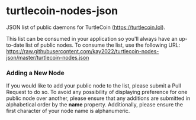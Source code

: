 # turtlecoin-nodes-json

JSON list of public daemons for TurtleCoin (https://turtlecoin.lol).

This list can be consumed in your application so you'll always have an up-to-date list of public nodes. To consume the list, use the following URL: https://raw.githubusercontent.com/kay2022/turtlecoin-nodes-json/master/turtlecoin-nodes.json

### Adding a New Node

If you would like to add your public node to the list, please submit a Pull Request to do so. To avoid any possibility of displaying preference for one public node over another, please ensure that any additions are submitted in alphabetical order by the **name** property. Additionally, please ensure the first character of your node name is alphanumeric.
